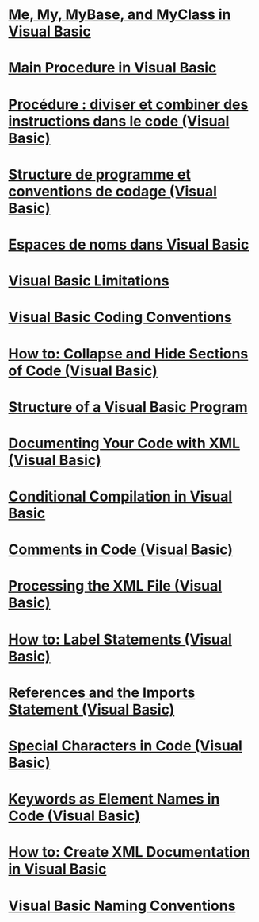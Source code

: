 # [Me, My, MyBase, and MyClass in Visual Basic](me-my-mybase-and-myclass.md)
# [Main Procedure in Visual Basic](main-procedure.md)
# [Procédure : diviser et combiner des instructions dans le code (Visual Basic)](how-to-break-and-combine-statements-in-code.md)
# [Structure de programme et conventions de codage (Visual Basic)](program-structure-and-code-conventions.md)
# [Espaces de noms dans Visual Basic](namespaces.md)
# [Visual Basic Limitations](limitations.md)
# [Visual Basic Coding Conventions](coding-conventions.md)
# [How to: Collapse and Hide Sections of Code (Visual Basic)](how-to-collapse-and-hide-sections-of-code.md)
# [Structure of a Visual Basic Program](structure-of-a-visual-basic-program.md)
# [Documenting Your Code with XML (Visual Basic)](documenting-your-code-with-xml.md)
# [Conditional Compilation in Visual Basic](conditional-compilation.md)
# [Comments in Code (Visual Basic)](comments-in-code.md)
# [Processing the XML File (Visual Basic)](processing-the-xml-file.md)
# [How to: Label Statements (Visual Basic)](how-to-label-statements.md)
# [References and the Imports Statement (Visual Basic)](references-and-the-imports-statement.md)
# [Special Characters in Code (Visual Basic)](special-characters-in-code.md)
# [Keywords as Element Names in Code (Visual Basic)](keywords-as-element-names-in-code.md)
# [How to: Create XML Documentation in Visual Basic](how-to-create-xml-documentation.md)
# [Visual Basic Naming Conventions](naming-conventions.md)
